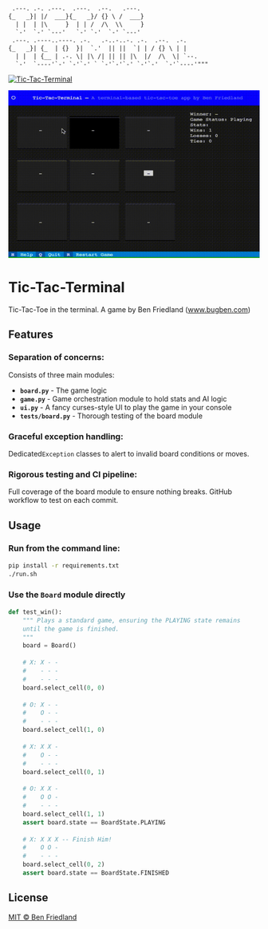      .---. .-. .---.  .---.  .--.   .---.
    {_   _}| |/  ___}{_   _}/ {} \ /  ___}
      | |  | |\     }  | | /  /\  \\     }
      `-'  `-' `---'   `-' `-'  `-' `---'
     .---. .----..----. .-.   .-..-..-. .-.  .--.  .-.
    {_   _}| {_  | {}  }|  `.'  || ||  `| | / {} \ | |
      | |  | {__ | .-. \| |\ /| || || |\  |/  /\  \| `--.
      `-'  `----'`-' `-'`-' ` `-'`-'`-' `-'`-'  `-'`----'"""

[![Tic-Tac-Terminal](https://github.com/ben174/tic-tac-terminal/actions/workflows/python-package.yml/badge.svg)](https://github.com/ben174/tic-tac-terminal/actions/workflows/python-package.yml)

![Gameplay Demo](demo.gif)

# Tic-Tac-Terminal
Tic-Tac-Toe in the terminal. A game by Ben Friedland (www.bugben.com)

## Features

### Separation of concerns:

Consists of three main modules:

- **`board.py`** - The game logic
- **`game.py`** - Game orchestration module to hold stats and AI logic
- **`ui.py`** - A fancy curses-style UI to play the game in your console
- **`tests/board.py`** - Thorough testing of the board module

### Graceful exception handling:

Dedicated`Exception` classes to alert to invalid board conditions or moves.

### Rigorous testing and CI pipeline:

Full coverage of the board module to ensure nothing breaks. GitHub workflow to test on each commit.


## Usage

### Run from the command line:

```bash
pip install -r requirements.txt
./run.sh
```


### Use the `Board` module directly

```python
def test_win():
    """ Plays a standard game, ensuring the PLAYING state remains
    until the game is finished.
    """
    board = Board()

    # X: X - -
    #    - - -
    #    - - - 
    board.select_cell(0, 0)

    # O: X - -
    #    O - -
    #    - - -
    board.select_cell(1, 0)

    # X: X X -
    #    O - -
    #    - - - 
    board.select_cell(0, 1)

    # O: X X -
    #    O O -
    #    - - - 
    board.select_cell(1, 1)
    assert board.state == BoardState.PLAYING

    # X: X X X -- Finish Him!
    #    O O -
    #    - - - 
    board.select_cell(0, 2)
    assert board.state == BoardState.FINISHED
```

## License

[MIT © Ben Friedland](../LICENSE)
